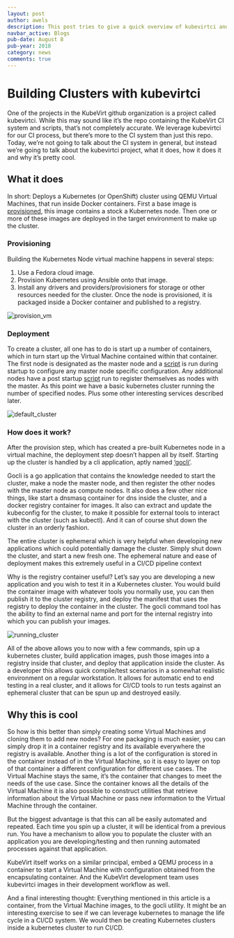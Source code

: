 ```yaml
---
layout: post
author: awels
description: This post tries to give a quick overview of kubevirtci and why we use it to build our testing clusters.
navbar_active: Blogs
pub-date: August 8
pub-year: 2018
category: news
comments: true
---
```


# Building Clusters with kubevirtci

One of the projects in the KubeVirt github organization is a project called kubevirtci.  While this may sound like it’s the repo containing the KubeVirt CI system and scripts, that’s not completely accurate.  We leverage kubevirtci for our CI process, but there’s more to the CI system than just this repo.  Today, we’re not going to talk about the CI system in general, but instead we’re going to talk about the kubevirtci project, what it does, how it does it and why it’s pretty cool.

## What it does
In short: Deploys a Kubernetes (or OpenShift) cluster using QEMU Virtual Machines, that run inside Docker containers. First a base image is [provisioned](https://github.com/kubevirt/kubevirtci/blob/master/cluster-provision/k8s/provision.sh), this image contains a stock a Kubernetes node. Then one or more of these images are deployed in the target environment to make up the cluster.
### Provisioning
Building the Kubernetes Node virtual machine happens in several steps:
1. Use a Fedora cloud image.
2. Provision Kubernetes using Ansible onto that image.
3. Install any drivers and providers/provisioners for storage or other resources needed for the cluster.
Once the node is provisioned, it is packaged inside a Docker container and published to a registry.

![provision_vm](../assets/2018-08-08-kubevirtci/provisioning.png)

### Deployment
To create a cluster, all one has to do is start up a number of containers, which in turn start up the Virtual Machine contained within that container. The first node is designated as the master node and a [script](https://github.com/kubevirt/kubevirtci/blob/master/cluster-provision/k8s/scripts/node01.sh) is run during startup to configure any master node specific configuration. Any additional nodes have a post startup [script](https://github.com/kubevirt/kubevirtci/blob/master/cluster-provision/k8s/scripts/nodes.sh) run to register themselves as nodes with the master. As this point we have a basic kubernetes cluster running the number of specified nodes. Plus some other interesting services described later.

![default_cluster](../assets/2018-08-08-kubevirtci/default_cluster.png)

### How does it work?
After the provision step, which has created a pre-built Kubernetes node in a virtual machine, the deployment step doesn’t happen all by itself. Starting up the cluster is handled by a cli application, aptly named [‘gocli’](https://github.com/kubevirt/kubevirtci/tree/master/cluster-provision/gocli).

Gocli is a go application that contains the knowledge needed to start the cluster, make a node the master node, and then register the other nodes with the master node as compute nodes. It also does a few other nice things, like start a dnsmasq container for dns inside the cluster, and a docker registry container for images. It also can extract and update the kubeconfig for the cluster, to make it possible for external tools to interact with the cluster (such as kubectl). And it can of course shut down the cluster in an orderly fashion.

The entire cluster is ephemeral which is very helpful when developing new applications which could potentially damage the cluster. Simply shut down the cluster, and start a new fresh one. The ephemeral nature and ease of deployment makes this extremely useful in a CI/CD pipeline context

Why is the registry container useful? Let’s say you are developing a new application and you wish to test it in a Kubernetes cluster. You would build the container image with whatever tools you normally use, you can then publish it to the cluster registry, and deploy the manifest that uses the registry to deploy the container in the cluster. The gocli command tool has the ability to find an external name and port for the internal registry into which you can publish your images.

![running_cluster](../assets/2018-08-08-kubevirtci/running_cluster.png)

All of the above allows you to now with a few commands, spin up a kubernetes cluster, build application images, push those images into a registry inside that cluster, and deploy that application inside the cluster. As a developer this allows quick compile/test scenarios in a somewhat realistic environment on a regular workstation. It allows for automatic end to end testing in a real cluster, and it allows for CI/CD tools to run tests against an ephemeral cluster that can be spun up and destroyed easily. 
## Why this is cool
So how is this better than simply creating some Virtual Machines and cloning them to add new nodes? For one packaging is much easier, you can simply drop it in a container registry and its available everywhere the registry is available. Another thing is a lot of the configuration is stored in the container instead of in the Virtual Machine, so it is easy to layer on top of that container a different configuration for different use cases. The Virtual Machine stays the same, it’s the container that changes to meet the needs of the use case. Since the container knows all the details of the Virtual Machine it is also possible to construct utilities that retrieve information about the Virtual Machine or pass new information to the Virtual Machine through the container.

But the biggest advantage is that this can all be easily automated and repeated. Each time you spin up a cluster, it will be identical from a previous run. You have a mechanism to allow you to populate the cluster with an application you are developing/testing and then running automated processes against that application.

KubeVirt itself works on a similar principal, embed a QEMU process in a container to start a Virtual Machine with configuration obtained from the encapsulating container. And the KubeVirt development team uses kubevirtci images in their development workflow as well.

And a final interesting thought: Everything mentioned in this article is a container, from the Virtual Machine images, to the gocli utility. It might be an interesting exercise to see if we can leverage kubernetes to manage the life cycle in a CI/CD system. We would then be creating Kubernetes clusters inside a kubernetes cluster to run CI/CD.


